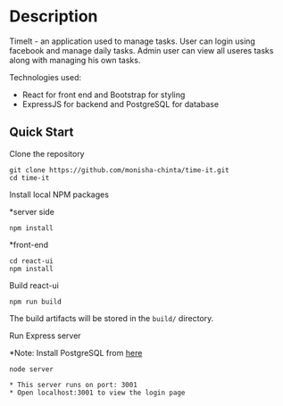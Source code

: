 # Description

TimeIt - an application used to manage tasks. User can login using facebook and manage daily tasks. Admin user can view all useres tasks along with managing his own tasks.

Technologies used:
* React for front end and Bootstrap for styling
* ExpressJS for backend and PostgreSQL for database 

## Quick Start
Clone the repository

    git clone https://github.com/monisha-chinta/time-it.git
    cd time-it

Install local NPM packages

*server side

    npm install
    
*front-end
 
    cd react-ui
    npm install
    
Build react-ui
    
    npm run build

The build artifacts will be stored in the `build/` directory.
    
Run Express server

*Note: Install PostgreSQL from [here](https://www.postgresql.org/download/)

    node server

    * This server runs on port: 3001
    * Open localhost:3001 to view the login page
